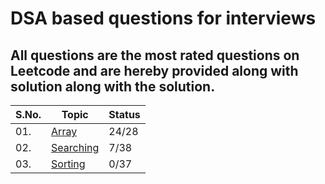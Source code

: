 # DSA based questions for interviews
## All questions are the most rated questions on Leetcode and are hereby provided along with solution along with the solution.


| S.No. | Topic | Status |
|---|--------------|-----|
|01. | [Array](https://github.com/geeky01adarsh/DSA-Interview-Questions/tree/main/Arrays) | 24/28 |
|02. | [Searching](/Searching)|7/38|
|03. | [Sorting](/Sorting)|0/37|
